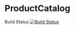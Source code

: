 # ProductCatalog
Build Status
[![Build Status](https://circleci.com/gh/SEG-2505-GroupG10/ProductCatalog.png?branch=master)](https://circleci.com/gh/SEG-2505-Group-G10/ProductCatalog)

